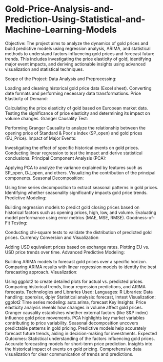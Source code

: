 # Gold-Price-Analysis-and-Prediction-Using-Statistical-and-Machine-Learning-Models
Objective:
The project aims to analyze the dynamics of gold prices and build predictive models using regression analysis, ARIMA, and statistical methods to understand factors influencing gold prices and forecast future trends. This includes investigating the price elasticity of gold, identifying major event impacts, and deriving actionable insights using advanced visualization and statistical techniques.

Scope of the Project:
Data Analysis and Preprocessing:

Loading and cleaning historical gold price data (Excel sheet).
Converting date formats and performing necessary data transformations.
Price Elasticity of Demand:

Calculating the price elasticity of gold based on European market data.
Testing the significance of price elasticity and determining its impact on volume changes.
Granger Causality Test:

Performing Granger Causality to analyze the relationship between the opening price of Standard & Poor's index (SP_open) and gold prices (EU_Price).
Impact of Major Events:

Investigating the effect of specific historical events on gold prices.
Conducting linear regression to test the impact and derive statistical conclusions.
Principal Component Analysis (PCA):

Applying PCA to analyze the variance explained by features such as SP_open, DJ_open, and others.
Visualizing the contribution of the principal components.
Seasonal Decomposition:

Using time series decomposition to extract seasonal patterns in gold prices.
Identifying whether seasonality significantly impacts gold price trends.
Predictive Modeling:

Building regression models to predict gold closing prices based on historical factors such as opening prices, high, low, and volume.
Evaluating model performance using error metrics (MAE, MSE, RMSE).
Goodness-of-Fit Testing:

Conducting chi-square tests to validate the distribution of predicted gold prices.
Currency Conversion and Visualization:

Adding USD equivalent prices based on exchange rates.
Plotting EU vs. USD price trends over time.
Advanced Predictive Modeling:

Building ARIMA models to forecast gold prices over a specific horizon.
Comparing ARIMA results with linear regression models to identify the best forecasting approach.
Visualization:

Using ggplot2 to create detailed plots for actual vs. predicted prices.
Comparing historical trends, linear regression predictions, and ARIMA forecasts.
Technologies and Libraries Used:
Languages: R
Libraries:
Data handling: openxlsx, dplyr
Statistical analysis: forecast, lmtest
Visualization: ggplot2
Time series modeling: auto.arima, forecast
Key Insights:
Price elasticity analysis reveals how changes in volume affect gold prices.
Granger causality establishes whether external factors (like S&P index) influence gold price movements.
PCA highlights key market variables contributing to price variability.
Seasonal decomposition uncovers predictable patterns in gold pricing.
Predictive models help accurately forecast future trends, aiding in decision-making for investments.
Expected Outcomes:
Statistical understanding of the factors influencing gold prices.
Accurate forecasting models for short-term price prediction.
Insights into the historical impact of events on gold pricing.
Comprehensive data visualization for clear communication of trends and predictions.
